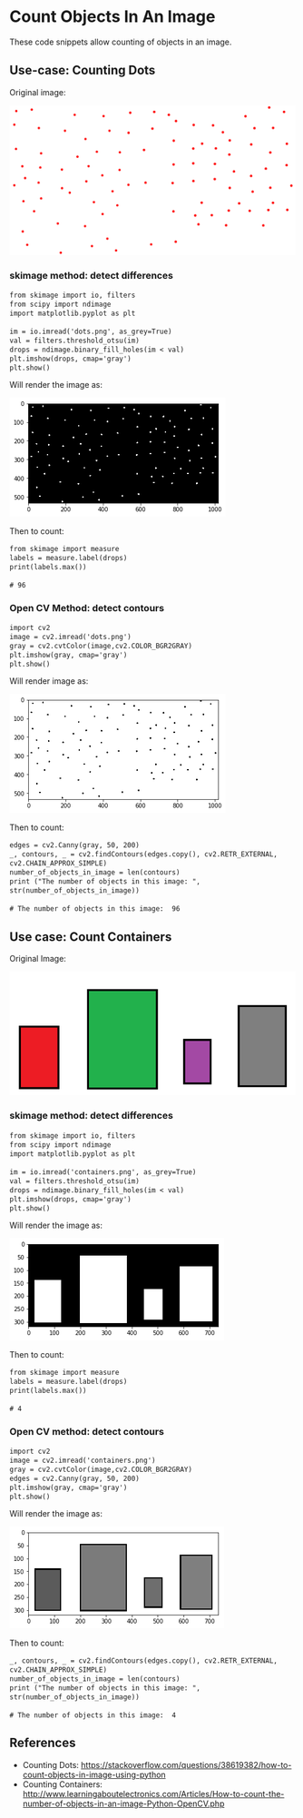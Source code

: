 # Count Objects In An Image

These code snippets allow counting of objects in an image. 

## Use-case: Counting Dots

Original image: 

![Alt text](https://github.com/docligot/object_counter/blob/main/dots.png)

### skimage method: detect differences

```
from skimage import io, filters
from scipy import ndimage
import matplotlib.pyplot as plt

im = io.imread('dots.png', as_grey=True)
val = filters.threshold_otsu(im)
drops = ndimage.binary_fill_holes(im < val)
plt.imshow(drops, cmap='gray')
plt.show()
```

Will render the image as: 

![Alt text](https://github.com/docligot/object_counter/blob/main/bw_dots.png)

Then to count: 

```
from skimage import measure
labels = measure.label(drops)
print(labels.max())

# 96
```

### Open CV Method: detect contours

```
import cv2
image = cv2.imread('dots.png')
gray = cv2.cvtColor(image,cv2.COLOR_BGR2GRAY)
plt.imshow(gray, cmap='gray')
plt.show()
```

Will render image as: 

![Alt text](https://github.com/docligot/object_counter/blob/main/contours_dots.png)

Then to count: 

```
edges = cv2.Canny(gray, 50, 200)
_, contours, _ = cv2.findContours(edges.copy(), cv2.RETR_EXTERNAL, cv2.CHAIN_APPROX_SIMPLE)
number_of_objects_in_image = len(contours)
print ("The number of objects in this image: ", str(number_of_objects_in_image))

# The number of objects in this image:  96

```

## Use case: Count Containers

Original Image: 

![Alt text](https://github.com/docligot/object_counter/blob/main/containers.png)

### skimage method: detect differences

```
from skimage import io, filters
from scipy import ndimage
import matplotlib.pyplot as plt

im = io.imread('containers.png', as_grey=True)
val = filters.threshold_otsu(im)
drops = ndimage.binary_fill_holes(im < val)
plt.imshow(drops, cmap='gray')
plt.show()
```

Will render the image as: 

![Alt text](https://github.com/docligot/object_counter/blob/main/bw_containers.png)

Then to count: 

```
from skimage import measure
labels = measure.label(drops)
print(labels.max())

# 4
```

### Open CV method: detect contours

```
import cv2
image = cv2.imread('containers.png')
gray = cv2.cvtColor(image,cv2.COLOR_BGR2GRAY)
edges = cv2.Canny(gray, 50, 200)
plt.imshow(gray, cmap='gray')
plt.show()

```

Will render the image as: 

![Alt text](https://github.com/docligot/object_counter/blob/main/contours_containers.png)

Then to count: 

```
_, contours, _ = cv2.findContours(edges.copy(), cv2.RETR_EXTERNAL, cv2.CHAIN_APPROX_SIMPLE)
number_of_objects_in_image = len(contours)
print ("The number of objects in this image: ", str(number_of_objects_in_image))

# The number of objects in this image:  4

```

## References

* Counting Dots: https://stackoverflow.com/questions/38619382/how-to-count-objects-in-image-using-python 
* Counting Containers: http://www.learningaboutelectronics.com/Articles/How-to-count-the-number-of-objects-in-an-image-Python-OpenCV.php